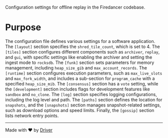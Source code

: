 <!--------------------------------------------------------------------------------->
<!-- IMPORTANT: This file is auto-generated by Driver (https://driver.ai). -------->
<!-- Manual edits may be overwritten on future commits. --------------------------->
<!--------------------------------------------------------------------------------->

Configuration settings for offline replay in the Firedancer codebase.

# Purpose
The configuration file defines various settings for a software application. The `[layout]` section specifies the `shred_tile_count`, which is set to 4. The `[tiles]` section configures different components such as `archiver`, `replay`, and `gui`, with specific settings like enabling the archiver and setting the ingest mode to `rocksdb`. The `[funk]` section sets parameters for memory management, including `heap_size_gib` and `max_account_records`. The `[runtime]` section configures execution parameters, such as `max_live_slots` and `max_fork_width`, and includes a sub-section for `program_cache` with a specified `heap_size_mib`. The `[consensus]` section has a `vote` setting, while the `[development]` section includes flags for development features like `sandbox` and `no_clone`. The `[log]` section specifies logging configurations, including the log level and path. The `[paths]` section defines the location for `snapshots`, and the `[snapshots]` section manages snapshot-related settings, such as download options and speed limits. Finally, the `[gossip]` section lists network entry points.

---
Made with ❤️ by [Driver](https://www.driver.ai/)